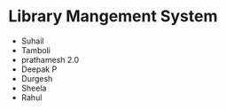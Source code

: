 # Library Mangement System
- Suhail
- Tamboli
- prathamesh 2.0    
- Deepak P
- Durgesh
- Sheela
- Rahul